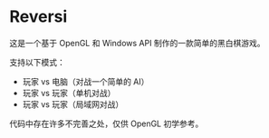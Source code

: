 ﻿# Reversi

这是一个基于 OpenGL 和 Windows API 制作的一款简单的黑白棋游戏。

支持以下模式：
- 玩家 vs 电脑（对战一个简单的 AI）
- 玩家 vs 玩家（单机对战）
- 玩家 vs 玩家（局域网对战）

代码中存在许多不完善之处，仅供 OpenGL 初学参考。
